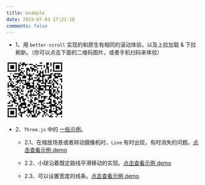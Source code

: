 ```yaml
---
title: example
date: 2019-07-03 17:21:10
comments: false
---
```


- 1、用 `better-scroll` 实现的和原生有相同的滚动体验，以及上拉加载 & 下拉刷新。（你可以点击下面的二维码图片，或者手机扫码来体验）

<a href="../my-example/bs-pullup-pulldown" style="width: 100px">![bs-pullup-pulldown](/images/qr-bs-pullup-pulldown.png)</a>

- 2、`Three.js` 中的 [一些示例](../my-example/three)。

  - 2.1、在缩放场景或者转动摄像机时，`Line` 有时出现，有时消失的问题。[点击查看示例 demo](../my-example/three/frustumCulled)

  - 2.2、小球沿着既定路线平滑移动的实现。[点击查看示例 demo](../my-example/three/sphere-sport)

  - 2.3、可以设置宽度的线条。[点击查看示例 demo](../my-example/three/line-fat)
